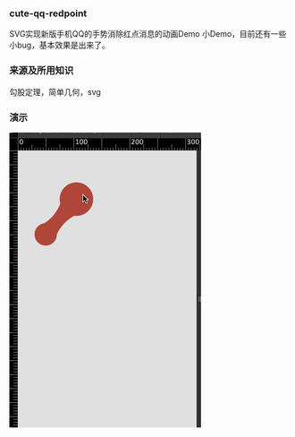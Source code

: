 ### cute-qq-redpoint
SVG实现新版手机QQ的手势消除红点消息的动画Demo
小Demo，目前还有一些小bug，基本效果是出来了。

### 来源及所用知识

勾股定理，简单几何，svg

### 演示

![演示](/preview.gif "演示")
